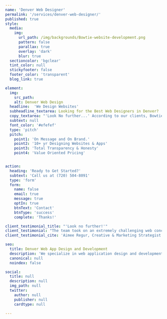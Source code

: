 ```yaml
---
name: 'Denver Web Designer'
permalink: '/services/denver-web-designer/'
published: true
style:
  media:
    img:
      url_path: /img/backgrounds/Bowtie-website-development.png
      pattern: false
      parallax: true
      overlay: 'dark'
      blur: true
  sectioncolor: 'bgclear'
  tint_color: null
  stickyfooter: false
  footer_color: 'transparent'
  blog_link: true

element:
  img:
    src_path:
    alt: Denver Web Design
  headline:  'We Design Websites'
  subheadline_textarea: Looking for the Best Web Designers in Denver?
  copy_textarea: "'Look No further...' According to our clients, Bowtie.co is Denver's leading Web Design Agency. <br/> <br/> We Are Recognized UX/UI Masters, making it possible for innovators, entrepreneurs, and leaders to turn their ideas into software people love."
  subtext: null
  font_color: '#efefef'
  type: 'pitch'
  pitch:
    point1: 'On Message and On Brand.'
    point2: '10+ yr Designing Websites & Apps'
    point3: 'Total Transparency & Honesty'
    point4: 'Value Oriented Pricing'


action:
  heading: 'Ready to Get Started?'
  subtext: 'Call us at (720) 504-8091‬'
  type: 'form'
  form:
    name: false
    email: true
    message: true
    optIn: true
    btnText: 'Contact'
    btnType: 'success'
    complete: 'Thanks!'

client_testimonial_title: "'Look no further!'"
client_testimonial: "The team took on an extremely challenging web concept for our company, and did an incredible job. They're patient, collaborative, well-informed, and continue to be a of great service for ongoing support! Not to mention their speed and efficiency to solve problems is always the best. We have them working on our newest website and will continue to work with them in the future. If you want a professional team of web experts (with a great eye and sea of knowledge) look no further!"
client_testimonial_cite: 'Aimee Regur, Creative & Marketing Strategist - <a style="color:white;" href="/portfolio/portfolio-1-pangea-organics/">Pangea Organics</a>'

seo:
  title: Denver Web App Design and Development
  description: 'We specialize in web application design and development, legacy systems, and complex software development - Bowtie.co'
  canonical: null
  noindex: false

social:
  title: null
  description: null
  img_path: null
  twitter:
    author: null
    publisher: null
    cardtype: null

---
```

